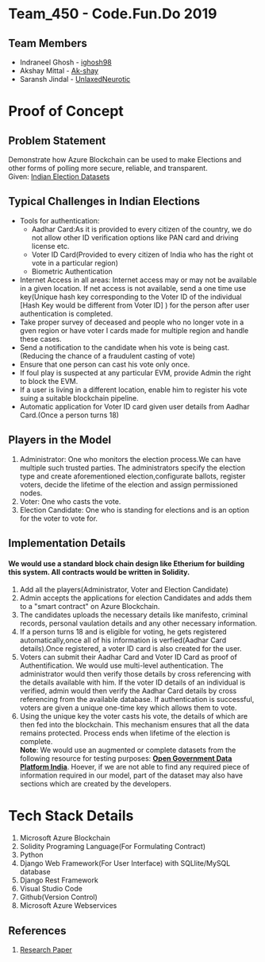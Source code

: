 # Team_450 - Code.Fun.Do 2019
## Team Members 
* Indraneel Ghosh - [ighosh98](https://github.com/ighosh98)
* Akshay Mittal - [Ak-shay](https://github.com/Ak-shay)
* Saransh Jindal - [UnlaxedNeurotic](https://github.com/UnlaxedNeurotic)

# Proof of Concept
## Problem Statement
Demonstrate how Azure Blockchain can be used to make Elections and other forms of polling more secure, reliable, and transparent.<br />
Given: [Indian Election Datasets](https://data.gov.in/catalogs?search_api_views_fulltext=election&sort_by=search_api_relevance&sort_order=DESC&items_per_page=9)
## Typical Challenges in Indian Elections
- Tools for authentication: 
  - Aadhar Card:As it is provided to every citizen of the country, we do not allow other ID verification options like PAN card and driving license etc.
  - Voter ID Card(Provided to every citizen of India who has the right ot vote in a particular region)
  - Biometric Authentication
- Internet Access in all areas: Internet access may or may not be available in a given location. If net access is not available, send a one time use key(Unique hash key corresponding to the Voter ID of the individual [Hash Key would be different from Voter ID] ) for the person after user authentication is completed.
- Take proper survey of deceased and people who no longer vote in a gven region or have voter I cards made for multiple region and handle these cases.
- Send a notification to the candidate when his vote is being cast. (Reducing the chance of a fraudulent casting of vote)
- Ensure that one person can cast his vote only once.
- If foul play is suspected at any particular EVM, provide Admin the right to block the EVM.
- If a user is living in a different location, enable him to register his vote suing a suitable blockchain pipeline.
- Automatic application for Voter ID card given user details from Aadhar Card.(Once a person turns 18)
## Players in the Model
1. Administrator: One who monitors the election process.We can have multiple such trusted parties. The administrators specify the election type and create aforementioned election,configurate ballots, register voters, decide the lifetime of the election and assign permissioned nodes.
2. Voter: One who casts the vote.
3. Election Candidate: One who is standing for elections and is an option for the voter to vote for.
## Implementation Details
#### We would use a standard block chain design like Etherium for building this system. All contracts would be written in Solidity.
1. Add all the players(Administrator, Voter and Election Candidate) 
2. Admin accepts the applications for election Candidates and adds them to a "smart contract" on Azure Blockchain.
3. The candidates uploads the necessary details like manifesto, criminal records, personal vaulation details and any other necessary information.
4. If a person turns 18 and is eligible for voting, he gets registered automatically,once all of his information is verfied(Aadhar Card details).Once registered, a voter ID card is also created for the user.
5. Voters can submit their Aadhar Card and Voter ID Card as proof of Authentification. We would use multi-level authentication.  The administrator would then verify those details by cross referencing with the details available with him. If the voter ID details of an individual is verified, admin would then verify the Aadhar Card details by cross referencing from the available database. If authentication is successful, voters are given a unique one-time key which allows them to vote. 
6. Using the unique key the voter casts his vote, the details of which are then fed into the blockchain.
This mechanism ensures that all the data remains protected. Process ends when lifetime of the election is complete.<br/>
**Note**: We would use an augmented or complete datasets from the following resource for testing purposes:
[**Open Government Data Platform India**](https://data.gov.in/catalogs?search_api_views_fulltext=election&sort_by=search_api_relevance&sort_order=DESC&items_per_page=9). Hoever, if we are not able to find any required piece of information required in our model, part of the dataset may also have sections which are created by the developers.
# Tech Stack Details
1. Microsoft Azure Blockchain
2. Solidity Programing Language(For Formulating Contract)
3. Python
4. Django Web Framework(For User Interface) with SQLlite/MySQL database
5. Django Rest Framework
6. Visual Studio Code
7. Github(Version Control)
8. Microsoft Azure Webservices
## References
1. [Research Paper](https://skemman.is/bitstream/1946/31161/1/Research-Paper-BBEVS.pdf)
